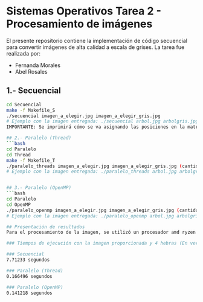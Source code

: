 # Sistemas Operativos Tarea 2 - Procesamiento de imágenes

El presente repositorio contiene la implementación de código secuencial para convertir imágenes de alta calidad a escala de grises.
La tarea fue realizada por:
- Fernanda Morales
- Abel Rosales

## 1.- Secuencial
```bash
cd Secuencial
make -f Makefile_S
./secuencial imagen_a_elegir.jpg imagen_a_elegir_gris.jpg
# Ejemplo con la imagen entregada: ./secuencial arbol.jpg arbolgris.jpg
IMPORTANTE: Se imprimirá cómo se va asignando las posiciones en la matriz, para luego compartir el tiempo de ejecución

## 2.- Paralelo (Thread)
```bash
cd Paralelo
cd Thread
make -f Makefile_T
./paralelo_threads imagen_a_elegir.jpg imagen_a_elegir_gris.jpg (cantidad_de_hebras)
# Ejemplo con la imagen entregada: ./paralelo_threads arbol.jpg arbolgris.jpg 4


## 3.- Paralelo (OpenMP)
```bash
cd Paralelo
cd OpenMP
./paralelo_openmp imagen_a_elegir.jpg imagen_a_elegir_gris.jpg (cantidad_de_hebras)
# Ejemplo con la imagen entregada: ./paralelo_openmp arbol.jpg arbolgris.jpg 4

## Presentación de resultados
Para el procesamiento de la imagen, se utilizó un procesador amd ryzen 5 3550H, de 4 núcleos y de 8 hebras máximas.

### Tiempos de ejecución con la imagen proporcionada y 4 hebras (En versiones paralelas)

### Secuencial
7.71233 segundos

### Paralelo (Thread)
0.166496 segundos

### Paralelo (OpenMP) 
0.141218 segundos
